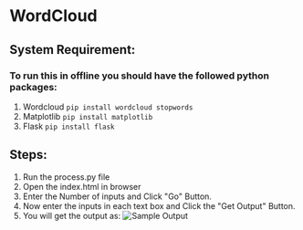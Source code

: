 # WordCloud
## System Requirement:
### To run this in offline you should have the followed python packages:
 1) Wordcloud
```pip install wordcloud stopwords```
 2) Matplotlib
```pip install matplotlib```
 3) Flask
```pip install flask```
## Steps:
1) Run the process.py file
2) Open the index.html in browser
3) Enter the Number of inputs and Click "Go" Button.
4) Now enter the inputs in each text box and Click the "Get Output" Button.
5) You will get the output as:
![Sample Output](https://raw.githubusercontent.com/ShankarDhandapani/WordCloud/master/Figure_1.png)
